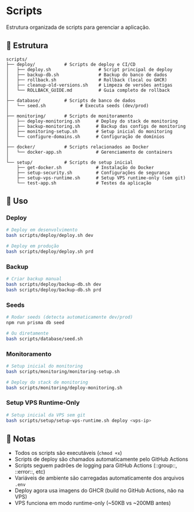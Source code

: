 # Scripts

Estrutura organizada de scripts para gerenciar a aplicação.

## 📁 Estrutura

```
scripts/
├── deploy/           # Scripts de deploy e CI/CD
│   ├── deploy.sh                  # Script principal de deploy
│   ├── backup-db.sh               # Backup do banco de dados
│   ├── rollback.sh                # Rollback (local ou GHCR)
│   ├── cleanup-old-versions.sh    # Limpeza de versões antigas
│   └── ROLLBACK_GUIDE.md          # Guia completo de rollback
│
├── database/         # Scripts de banco de dados
│   └── seed.sh             # Executa seeds (dev/prod)
│
├── monitoring/       # Scripts de monitoramento
│   ├── deploy-monitoring.sh      # Deploy do stack de monitoring
│   ├── backup-monitoring.sh      # Backup das configs de monitoring
│   ├── monitoring-setup.sh       # Setup inicial do monitoring
│   └── configure-domains.sh      # Configuração de domínios
│
├── docker/           # Scripts relacionados ao Docker
│   └── docker-app.sh             # Gerenciamento de containers
│
└── setup/            # Scripts de setup inicial
    ├── get-docker.sh             # Instalação do Docker
    ├── setup-security.sh         # Configurações de segurança
    ├── setup-vps-runtime.sh      # Setup VPS runtime-only (sem git)
    └── test-app.sh               # Testes da aplicação
```

## 🚀 Uso

### Deploy

```bash
# Deploy em desenvolvimento
bash scripts/deploy/deploy.sh dev

# Deploy em produção
bash scripts/deploy/deploy.sh prd
```

### Backup

```bash
# Criar backup manual
bash scripts/deploy/backup-db.sh dev
bash scripts/deploy/backup-db.sh prd
```

### Seeds

```bash
# Rodar seeds (detecta automaticamente dev/prod)
npm run prisma db seed

# Ou diretamente
bash scripts/database/seed.sh
```

### Monitoramento

```bash
# Setup inicial do monitoring
bash scripts/monitoring/monitoring-setup.sh

# Deploy do stack de monitoring
bash scripts/monitoring/deploy-monitoring.sh
```

### Setup VPS Runtime-Only

```bash
# Setup inicial da VPS sem git
bash scripts/setup/setup-vps-runtime.sh deploy <vps-ip>
```

## 📝 Notas

- Todos os scripts são executáveis (`chmod +x`)
- Scripts de deploy são chamados automaticamente pelo GitHub Actions
- Scripts seguem padrões de logging para GitHub Actions (::group::, ::error::, etc)
- Variáveis de ambiente são carregadas automaticamente dos arquivos `.env`
- Deploy agora usa imagens do GHCR (build no GitHub Actions, não na VPS)
- VPS funciona em modo runtime-only (~50KB vs ~200MB antes)

